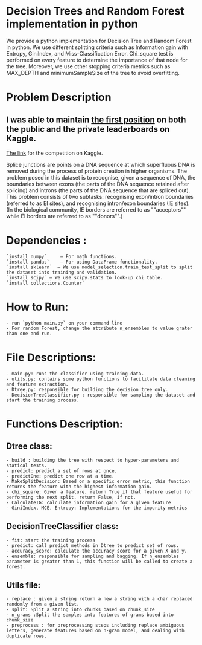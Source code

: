 

# Decision Trees and Random Forest implementation in python

We provide a python implementation for Decision Tree and Random Forest in python. We use different splitting criteria such as Information gain with Entropy, GiniIndex, and Miss-Classification Error. Chi_square test is performed on every feature to determine the importance of that node for the tree. Moreover, we use other stopping criteria metrics such as MAX_DEPTH and minimumSampleSize of the tree to avoid overfitting.



# Problem Description
## I was able to maintain [the first position](https://www.kaggle.com/c/cs529project1-2022/leaderboard) on both the public and the private leaderboards on Kaggle.

[The link](https://www.kaggle.com/c/cs529project1-2022/overview) for the competition on Kaggle.


Splice junctions are points on a DNA sequence at which superfluous DNA is removed during the process of protein creation in higher organisms. The problem posed in this dataset is to recognise, given a sequence of DNA, the boundaries between exons (the parts of the DNA sequence retained after splicing) and introns (the parts of the DNA sequence that are spliced out). This problem consists of two subtasks: recognising exon/intron boundaries (referred to as EI sites), and recognising intron/exon boundaries (IE sites). (In the biological community, IE borders are referred to as ""acceptors"" while EI borders are referred to as ""donors"".)


# Dependencies :
	`install numpy`  	— For math functions.
	`install pandas` 	— For using DataFrame functionality.
	`install sklearn`  — We use model_selection.train_test_split to split the dataset into training and validation.
	`install scipy`	— We use scipy.stats to look-up chi table.
	`install collections.Counter`


# How to Run:
	- run `python main.py` on your command line
	- For random Forest, change the attribute n_ensembles to value grater than one and run.

# File Descriptions:

	- main.py: runs the classifier using training data.
	- utils.py: contains some python functions to facilitate data cleaning and feature extraction.
	- Dtree.py: responsible for building the decision tree only.
	- DecisionTreeClassifier.py : responsible for sampling the dataset and start the training process.


# Functions Description:

## Dtree class:
	- build : building the tree with respect to hyper-parameters and statical tests.
	- predict: predict a set of rows at once.
	- predictOne: predict one row at a time.
	- MakeSplitDecision: Based on a specific error metric, this function returns the feature with the highest information gain.
	- chi_square: Given a feature, return True if that feature useful for performing the next split. return False, if not.
	- CalculateIG: calculate information gain for a given feature
	- GiniIndex, MCE, Entropy: Implementations for the impurity metrics


## DecisionTreeClassifier class:
	- fit: start the training process
	- predict: call predict methods in Dtree to predict set of rows.
	- accuracy_score: calculate the accuracy score for a given X and y.
	- ensemble: responsible for sampling and bagging. If n_ensembles parameter is greater than 1, this function will be called to create a forest.


## Utils file:
	- replace : given a string return a new a string with a char replaced randomly from a given list.
	- split: Split a string into chunks based on chunk_size
	- n_grams :Split the samples into features of grams based into chunk_size
	- preprocess : for preprocessing steps including replace ambiguous letters, generate features based on n-gram model, and dealing with duplicate rows.
